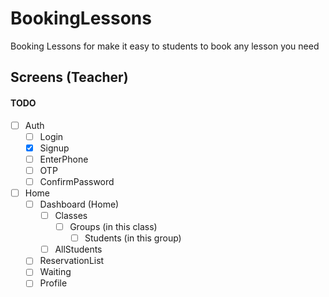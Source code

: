 # BookingLessons
Booking Lessons for make it easy to students to book any lesson you need

## Screens (Teacher)
#### TODO
- [ ] Auth
  - [ ] Login
  - [x] Signup
  - [ ] EnterPhone
  - [ ] OTP
  - [ ] ConfirmPassword

- [ ] Home
  - [ ] Dashboard (Home)
    - [ ] Classes
      - [ ] Groups (in this class)
        - [ ] Students (in this group)
    - [ ] AllStudents
  - [ ] ReservationList
  - [ ] Waiting
  - [ ] Profile
